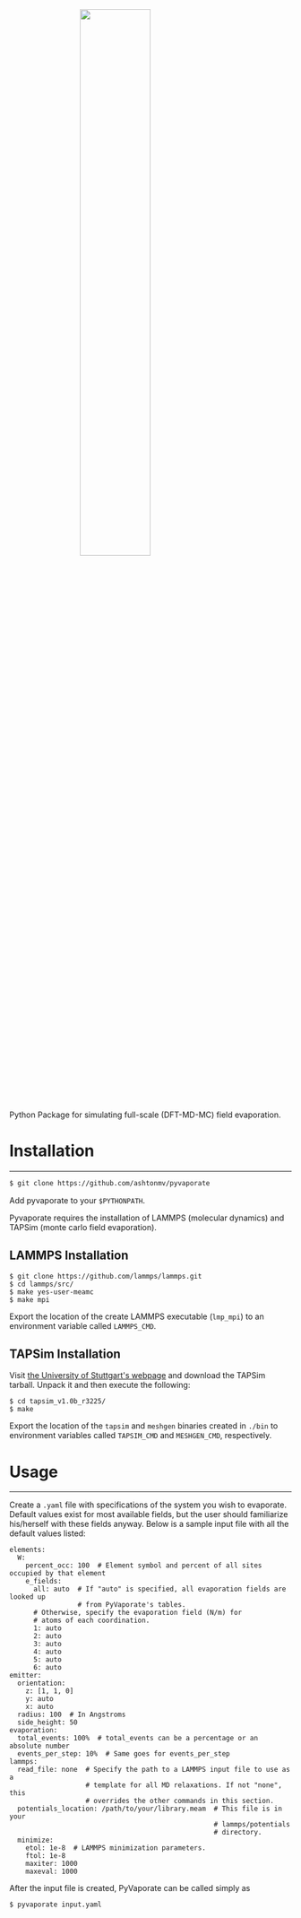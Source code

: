 <img src="https://s3.amazonaws.com/mashton/pyvaporate_logo.svg" style="position: relative; width: 50%; left: 25%"/>

Python Package for simulating full-scale (DFT-MD-MC) field evaporation.

# Installation
------
```bash
$ git clone https://github.com/ashtonmv/pyvaporate
```

Add pyvaporate to your `$PYTHONPATH`.

Pyvaporate requires the installation of LAMMPS (molecular dynamics) and TAPSim
(monte carlo field evaporation).

## LAMMPS Installation

```
$ git clone https://github.com/lammps/lammps.git
$ cd lammps/src/
$ make yes-user-meamc
$ make mpi
```

Export the location of the create LAMMPS executable (`lmp_mpi`) to an
environment variable called `LAMMPS_CMD`.

## TAPSim Installation

Visit [the University of Stuttgart's webpage](http://www.uni-stuttgart.de/imw/mp/forschung/atom_probe_RD_center/software.en.html)
and download the TAPSim tarball. Unpack it and then execute the following:

```
$ cd tapsim_v1.0b_r3225/
$ make
```

Export the location of the `tapsim` and `meshgen` binaries created in `./bin`
to environment variables called `TAPSIM_CMD` and `MESHGEN_CMD`, respectively.

# Usage
------

Create a `.yaml` file with specifications of the system you wish to evaporate.
Default values exist for most available fields, but the user should familiarize
his/herself with these fields anyway. Below is a sample input file with all
the default values listed:

```
elements:
  W:
    percent_occ: 100  # Element symbol and percent of all sites occupied by that element
    e_fields:
      all: auto  # If "auto" is specified, all evaporation fields are looked up
                 # from PyVaporate's tables.
      # Otherwise, specify the evaporation field (N/m) for
      # atoms of each coordination.
      1: auto
      2: auto
      3: auto
      4: auto
      5: auto
      6: auto
emitter:
  orientation:
    z: [1, 1, 0]
    y: auto
    x: auto
  radius: 100  # In Angstroms
  side_height: 50
evaporation:
  total_events: 100%  # total_events can be a percentage or an absolute number
  events_per_step: 10%  # Same goes for events_per_step
lammps:
  read_file: none  # Specify the path to a LAMMPS input file to use as a
                   # template for all MD relaxations. If not "none", this
                   # overrides the other commands in this section.
  potentials_location: /path/to/your/library.meam  # This file is in your
                                                   # lammps/potentials
                                                   # directory.
  minimize:
    etol: 1e-8  # LAMMPS minimization parameters.
    ftol: 1e-8
    maxiter: 1000
    maxeval: 1000
```

After the input file is created, PyVaporate can be called simply as

```bash
$ pyvaporate input.yaml
```
